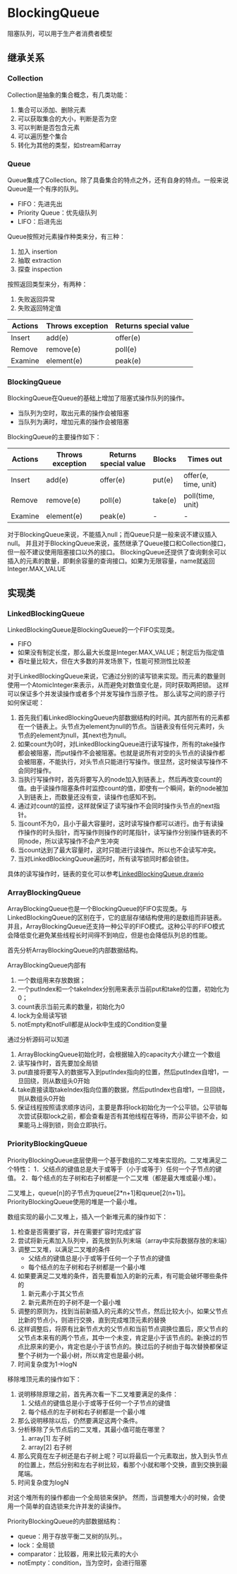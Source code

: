 # BlockingQueue 
阻塞队列，可以用于生产者消费者模型

## 继承关系
### Collection
Collection是抽象的集合概念，有几类功能：
1. 集合可以添加、删除元素
2. 可以获取集合的大小，判断是否为空
3. 可以判断是否包含元素
4. 可以遍历整个集合
5. 转化为其他的类型，如stream和array

### Queue
Queue集成了Collection。除了具备集合的特点之外，还有自身的特点。一般来说Queue是一个有序的队列。
* FIFO：先进先出
* Priority Queue：优先级队列
* LIFO：后进先出

Queue按照对元素操作种类来分，有三种：
1. 加入 insertion
2. 抽取 extraction
3. 探查 inspection

按照返回类型来分，有两种：
1. 失败返回异常
2. 失败返回特定值

| Actions    | Throws exception | Returns special value        |
|------------|------------------|------------------------------|
| Insert     | add(e)           | offer(e)                     |
| Remove     | remove(e)        | poll(e)                      |
| Examine    | element(e)       | peak(e)                      |


### BlockingQueue
BlockingQueue在Queue的基础上增加了阻塞式操作队列的操作。
* 当队列为空时，取出元素的操作会被阻塞
* 当队列为满时，增加元素的操作会被阻塞

BlockingQueue的主要操作如下：

| Actions    | Throws exception | Returns special value        | Blocks  | Times out            |
|------------|------------------|------------------------------|---------|----------------------|
| Insert     | add(e)           | offer(e)                     | put(e)  | offer(e, time, unit) |
| Remove     | remove(e)        | poll(e)                      | take(e) | poll(time, unit)     |
| Examine    | element(e)       | peak(e)                      | -       | -                    |


对于BlockingQueue来说，不能插入null；而Queue只是一般来说不建议插入null。
并且对于BlockingQueue来说，虽然继承了Queue接口和Collection接口，但一般不建议使用阻塞接口以外的接口。
BlockingQueue还提供了查询剩余可以插入的元素的数量，即剩余容量的查询接口。如果为无限容量，name就返回Integer.MAX_VALUE

## 实现类
### LinkedBlockingQueue
LinkedBlockingQueue是BlockingQueue的一个FIFO实现类。
* FIFO
* 如果没有制定长度，那么最大长度是Integer.MAX_VALUE；制定后为指定值
* 吞吐量比较大，但在大多数的并发场景下，性能可预测性比较差

对于LinkedBlockingQueue来说，它通过分别的读写锁来实现。而元素的数量则使用一个AtomicInteger来表示，从而避免对数值变化是，同时获取两把锁。
这样可以保证多个并发读操作或者多个并发写操作当原子性。
那么读写之间的原子行如何保证呢：
1. 首先我们看LinkedBlockingQueue内部数据结构的时间。其内部所有的元素都在一个链表上。头节点为element为null的节点。当链表没有任何元素时，头节点的element为null，其next也为null。
2. 如果count为0时，对LinkedBlockingQueue进行读写操作，所有的take操作都会被阻塞，而put操作不会被阻塞。也就是说所有对空的头节点的读操作都会被阻塞，不能执行，对头节点只能进行写操作。很显然，这时候读写操作不会同时操作。
3. 当执行写操作时，首先将要写入的node加入到链表上，然后再改变count的值。由于读操作阻塞条件时监控count的值，即使有一个瞬间，新的node被加入到链表上，而数量还没有变，读操作也感知不到。
4. 通过对count的监控，这样就保证了读写操作不会同时操作头节点的next指针。
5. 当count不为0，且小于最大容量时，这时读写操作都可以进行。由于有读操作操作的时头指针，而写操作则操作的时尾指针，读写操作分别操作链表的不同node，所以读写操作不会产生冲突
6. 当count达到了最大容量时，这时只能进行读操作。所以也不会读写冲突。
7. 当对LinkedBlockingQueue遍历时，所有读写锁同时都会锁住。

具体的读写操作时，链表的变化可以参考[LinkedBlockingQueue.drawio](LinkedBlockingQueue.drawio)

### ArrayBlockingQueue
ArrayBlockingQueue也是一个BlockingQueue的FIFO实现类。与LinkedBlockingQueue的区别在于，它的底层存储结构使用的是数组而非链表。
并且，ArrayBlockingQueue还支持一种公平的FIFO模式。这种公平的FIFO模式会降低变化避免某些线程长时间得不到响应，但是也会降低队列总的性能。

首先分析ArrayBlockingQueue的内部数据结构。

ArrayBlockingQueue内部有
1. 一个数组用来存放数据； 
2. 一个putIndex和一个takeIndex分别用来表示当前put和take的位置，初始化为0；
3. count表示当前元素的数量，初始化为0
4. lock为全局读写锁
5. notEmpty和notFull都是从lock中生成的Condition变量


通过分析源码可以知道
1. ArrayBlockingQueue初始化时，会根据输入的capacity大小建立一个数组
2. 读写操作时，首先要加全局锁
3. put直接将要写入的数据写入到putIndex指向的位置，然后putIndex自增1，一旦回绕，则从数组头0开始
4. take直接读取takeIndex指向位置的数据，然后putIndex也自增1，一旦回绕，则从数组头0开始
5. 保证线程按照请求顺序访问，主要是靠将lock初始化为一个公平锁。公平锁每次尝试获取lock之前，都会查看是否有其他线程在等待，而非公平锁不会，如果能马上得到锁，则会立即执行。

### PriorityBlockingQueue
PriorityBlockingQueue底层使用一个基于数组的二叉堆来实现的。二叉堆满足二个特性：
1．父结点的键值总是大于或等于（小于或等于）任何一个子节点的键值。
2．每个结点的左子树和右子树都是一个二叉堆（都是最大堆或最小堆）。

二叉堆上，queue[n]的子节点为queue[2*n+1]和queue[2(n+1)]。
PriorityBlockingQueue使用的堆是一个最小堆。

数组实现的最小二叉堆上，插入一个新堆元素的操作如下：
1. 检查是否需要扩容，并在需要扩容时完成扩容
2. 尝试将新元素加入队列中，首先放到队列末端（array中实际数据存放的末端）
3. 调整二叉堆，以满足二叉堆的条件
   * 父结点的键值总是小于或等于任何一个子节点的键值
   * 每个结点的左子树和右子树都是一个最小堆
4. 如果要满足二叉堆的条件，首先要看加入的新的元素，有可能会破坏哪些条件的
   1. 新元素小于其父节点
   2. 新元素所在的子树不是一个最小堆
5. 调整的原则为，找到当前新插入的元素的父节点，然后比较大小，如果父节点比新的节点小，则进行交换，直到完成堆顶元素的替换
6. 这样调整后，将原有比新节点大的父节点和当前节点调换位置后，原父节点的父节点本来有的两个节点，其中一个未变，肯定是小于该节点的。新换过的节点比原来的更小，肯定也是小于该节点的。换过后的子树由于每次替换都保证整个子树为一个最小树，所以肯定也是最小树。
7. 时间复杂度为1->logN

移除堆顶元素的操作如下：
1. 说明移除原理之前，首先再次看一下二叉堆要满足的条件：
   1. 父结点的键值总是小于或等于任何一个子节点的键值
   2. 每个结点的左子树和右子树都是一个最小堆
2. 那么说明移除以后，仍然要满足这两个条件。
3. 分析移除了头节点后的二叉堆，其最小值可能在哪里？
   1. array[1] 左子树
   2. array[2] 右子树
4. 那么究竟在左子树还是右子树上呢？可以将最后一个元素取出，放入到头节点的位置上，然后分别和左右子树比较，看那个小就和哪个交换，直到交换到最尾端。
5. 时间复杂度为logN


对这个堆所有的操作都由一个全局锁来保护。
然而，当调整堆大小的时候，会使用一个简单的自选锁来允许并发的读操作。

PriorityBlockingQueue的内部数据结构：
* queue：用于存放平衡二叉树的队列。。
* lock：全局锁
* comparator：比较器，用来比较元素的大小
* notEmpty：condition，当为空时，会进行阻塞









